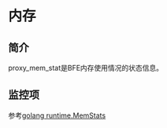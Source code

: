 # 内存

## 简介

proxy_mem_stat是BFE内存使用情况的状态信息。

## 监控项

参考[golang runtime.MemStats](https://golang.org/pkg/runtime/#MemStats)
